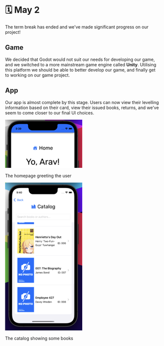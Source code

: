 # 🗓️ May 2
The term break has ended and we've made significant progress on our project!

## Game
We decided that Godot would not suit our needs for developing our game, and we switched to a more mainstream game engine called **Unity**. Utilising this platform we should be able to better develop our game, and finally get to working on our game project.

## App
Our app is almost complete by this stage. Users can now view their levelling information based on their card, view their issued books, returns, and we've seem to come closer to our final UI choices.

<img src="/img/may2/home.png" alt="home screen welcome" style="width: 50%">
<p id="alt-text">The homepage greeting the user</p>

<img src="/img/may2/catalog.png" alt="library catalog screen" style="width: 50%">
<p id="alt-text">The catalog showing some books</p>